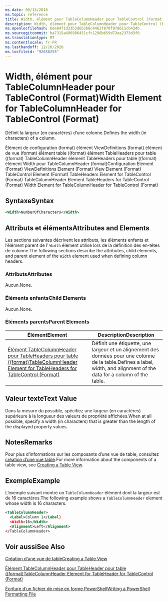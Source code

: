 ```yaml
---
ms.date: 09/13/2016
ms.topic: reference
title: Width, élément pour TableColumnHeader pour TableControl (Format)
description: Width, élément pour TableColumnHeader pour TableControl (Format)
ms.openlocfilehash: bde84f1d33b3d6b3b8c4462f870f978611cb434b
ms.sourcegitcommit: ba7315a496986451cfc1296b659d73ea2373d3f0
ms.translationtype: MT
ms.contentlocale: fr-FR
ms.lasthandoff: 12/10/2020
ms.locfileid: "92658255"
---
```

# <a name="width-element-for-tablecolumnheader-for-tablecontrol-format"></a><span data-ttu-id="27d25-103">Width, élément pour TableColumnHeader pour TableControl (Format)</span><span class="sxs-lookup"><span data-stu-id="27d25-103">Width Element for TableColumnHeader for TableControl (Format)</span></span>

<span data-ttu-id="27d25-104">Définit la largeur (en caractères) d’une colonne.</span><span class="sxs-lookup"><span data-stu-id="27d25-104">Defines the width (in characters) of a column.</span></span>

<span data-ttu-id="27d25-105">Élément de configuration (format) élément ViewDefinitions (format) élément de vue (format) élément table ((format) élément TableHeaders pour table ((format) TableColumnHeader élément TableHeaders pour table ((format) élément Width pour TableColumnHeader (format)</span><span class="sxs-lookup"><span data-stu-id="27d25-105">Configuration Element (Format) ViewDefinitions Element (Format) View Element (Format) TableControl Element (Format) TableHeaders Element for TableControl (Format) TableColumnHeader Element TableHeaders for TableControl (Format) Width Element for TableColumnHeader for TableControl (Format)</span></span>

## <a name="syntax"></a><span data-ttu-id="27d25-106">Syntaxe</span><span class="sxs-lookup"><span data-stu-id="27d25-106">Syntax</span></span>

```xml
<Width>NumberOfCharacters</Width>
```

## <a name="attributes-and-elements"></a><span data-ttu-id="27d25-107">Attributs et éléments</span><span class="sxs-lookup"><span data-stu-id="27d25-107">Attributes and Elements</span></span>

<span data-ttu-id="27d25-108">Les sections suivantes décrivent les attributs, les éléments enfants et l’élément parent de l' `Width` élément utilisé lors de la définition des en-têtes de colonne.</span><span class="sxs-lookup"><span data-stu-id="27d25-108">The following sections describe the attributes, child elements, and parent element of the `Width` element used when defining column headers.</span></span>

### <a name="attributes"></a><span data-ttu-id="27d25-109">Attributs</span><span class="sxs-lookup"><span data-stu-id="27d25-109">Attributes</span></span>

<span data-ttu-id="27d25-110">Aucun.</span><span class="sxs-lookup"><span data-stu-id="27d25-110">None.</span></span>

### <a name="child-elements"></a><span data-ttu-id="27d25-111">Éléments enfants</span><span class="sxs-lookup"><span data-stu-id="27d25-111">Child Elements</span></span>

<span data-ttu-id="27d25-112">Aucun.</span><span class="sxs-lookup"><span data-stu-id="27d25-112">None.</span></span>

### <a name="parent-elements"></a><span data-ttu-id="27d25-113">Éléments parents</span><span class="sxs-lookup"><span data-stu-id="27d25-113">Parent Elements</span></span>

|<span data-ttu-id="27d25-114">Élément</span><span class="sxs-lookup"><span data-stu-id="27d25-114">Element</span></span>|<span data-ttu-id="27d25-115">Description</span><span class="sxs-lookup"><span data-stu-id="27d25-115">Description</span></span>|
|-------------|-----------------|
|[<span data-ttu-id="27d25-116">Élément TableColumnHeader pour TableHeaders pour table ((format)</span><span class="sxs-lookup"><span data-stu-id="27d25-116">TableColumnHeader Element for TableHeaders for TableControl (Format)</span></span>](./tablecolumnheader-element-format.md)|<span data-ttu-id="27d25-117">Définit une étiquette, une largeur et un alignement des données pour une colonne de la table.</span><span class="sxs-lookup"><span data-stu-id="27d25-117">Defines a label, width, and alignment of the data for a column of the table.</span></span>|

## <a name="text-value"></a><span data-ttu-id="27d25-118">Valeur texte</span><span class="sxs-lookup"><span data-stu-id="27d25-118">Text Value</span></span>

<span data-ttu-id="27d25-119">Dans la mesure du possible, spécifiez une largeur (en caractères) supérieure à la longueur des valeurs de propriété affichées.</span><span class="sxs-lookup"><span data-stu-id="27d25-119">When at all possible, specify a width (in characters) that is greater than the length of the displayed property values.</span></span>

## <a name="remarks"></a><span data-ttu-id="27d25-120">Notes</span><span class="sxs-lookup"><span data-stu-id="27d25-120">Remarks</span></span>

<span data-ttu-id="27d25-121">Pour plus d’informations sur les composants d’une vue de table, consultez [création d’une vue table](./creating-a-table-view.md).</span><span class="sxs-lookup"><span data-stu-id="27d25-121">For more information about the components of a table view, see [Creating a Table View](./creating-a-table-view.md).</span></span>

## <a name="example"></a><span data-ttu-id="27d25-122">Exemple</span><span class="sxs-lookup"><span data-stu-id="27d25-122">Example</span></span>

<span data-ttu-id="27d25-123">L’exemple suivant montre un `TableColumnHeader` élément dont la largeur est de 16 caractères.</span><span class="sxs-lookup"><span data-stu-id="27d25-123">The following example shows a `TableColumnHeader` element whose width is 16 characters.</span></span>

```xml
<TableColumnHeader>
  <Label>Column 1</Label)
  <Width>16</Width>
  <Alignment>Left</Alignment>
</TableColumnHeader>
```

## <a name="see-also"></a><span data-ttu-id="27d25-124">Voir aussi</span><span class="sxs-lookup"><span data-stu-id="27d25-124">See Also</span></span>

[<span data-ttu-id="27d25-125">Création d’une vue de table</span><span class="sxs-lookup"><span data-stu-id="27d25-125">Creating a Table View</span></span>](./creating-a-table-view.md)

[<span data-ttu-id="27d25-126">Élément TableColumnHeader pour TableHeader pour table ((format)</span><span class="sxs-lookup"><span data-stu-id="27d25-126">TableColumnHeader Element for TableHeader for TableControl (Format)</span></span>](./tablecolumnheader-element-format.md)

[<span data-ttu-id="27d25-127">Écriture d’un fichier de mise en forme PowerShell</span><span class="sxs-lookup"><span data-stu-id="27d25-127">Writing a PowerShell Formatting File</span></span>](./writing-a-powershell-formatting-file.md)
